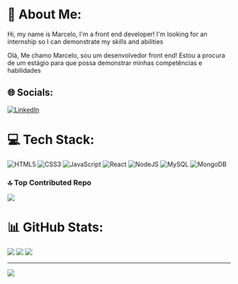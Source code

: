 # 💫 About Me:

Hi, my name is Marcelo, I'm a front end developer! I'm looking for an internship so I can demonstrate my skills and abilities<br>


Olá, Me chamo Marcelo, sou um desenvolvedor front end! Estou a procura de um estágio para que possa demonstrar minhas competências e habilidades<br>



## 🌐 Socials:
[![LinkedIn](https://img.shields.io/badge/LinkedIn-%230077B5.svg?logo=linkedin&logoColor=white)](https://linkedin.com/in/https://www.linkedin.com/in/marcelo-g-mesquita/) 

# 💻 Tech Stack:
![HTML5](https://img.shields.io/badge/html5-%23E34F26.svg?style=for-the-badge&logo=html5&logoColor=white) ![CSS3](https://img.shields.io/badge/css3-%231572B6.svg?style=for-the-badge&logo=css3&logoColor=white) ![JavaScript](https://img.shields.io/badge/javascript-%23323330.svg?style=for-the-badge&logo=javascript&logoColor=%23F7DF1E) ![React](https://img.shields.io/badge/react-%2320232a.svg?style=for-the-badge&logo=react&logoColor=%2361DAFB) ![NodeJS](https://img.shields.io/badge/node.js-6DA55F?style=for-the-badge&logo=node.js&logoColor=white) ![MySQL](https://img.shields.io/badge/mysql-%2300000f.svg?style=for-the-badge&logo=mysql&logoColor=white) ![MongoDB](https://img.shields.io/badge/MongoDB-%234ea94b.svg?style=for-the-badge&logo=mongodb&logoColor=white)

### 🔝 Top Contributed Repo
![](https://github-contributor-stats.vercel.app/api?username=MrMesquita&limit=5&theme=nord&combine_all_yearly_contributions=true)

# 📊 GitHub Stats:
![](https://github-readme-stats.vercel.app/api?username=MrMesquita&theme=nord&hide_border=false&include_all_commits=true&count_private=true)
![](https://github-readme-streak-stats.herokuapp.com/?user=MrMesquita&theme=nord&hide_border=false)
![](https://github-readme-stats.vercel.app/api/top-langs/?username=MrMesquita&theme=nord&hide_border=false&include_all_commits=true&count_private=true&layout=compact)



---
[![](https://visitcount.itsvg.in/api?id=MrMesquita&icon=2&color=1)](https://visitcount.itsvg.in)

<!-- Proudly created with GPRM ( https://gprm.itsvg.in ) -->
